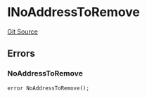 # INoAddressToRemove
[Git Source](https://github.com/thrackle-io/tron/blob/baac0bbfdefb8a299b09493a3979f2ef5c07be0f/src/common/IErrors.sol)


## Errors
### NoAddressToRemove

```solidity
error NoAddressToRemove();
```


